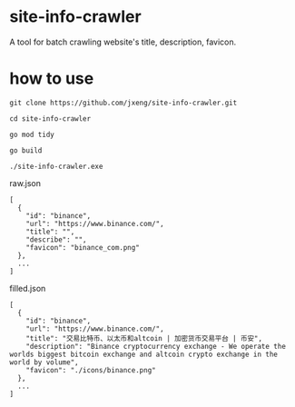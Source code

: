 # site-info-crawler
A tool for batch crawling website's title, description, favicon.

# how to use

```
git clone https://github.com/jxeng/site-info-crawler.git

cd site-info-crawler

go mod tidy

go build

./site-info-crawler.exe
```

raw.json
```
[
  {
    "id": "binance",
    "url": "https://www.binance.com/",
    "title": "",
    "describe": "",
    "favicon": "binance_com.png"
  },
  ...
]
```

filled.json
```
[
  {
    "id": "binance",
    "url": "https://www.binance.com/",
    "title": "交易比特币、以太币和altcoin | 加密货币交易平台 | 币安",
    "description": "Binance cryptocurrency exchange - We operate the worlds biggest bitcoin exchange and altcoin crypto exchange in the world by volume",
    "favicon": "./icons/binance.png"
  },
  ...
]
```